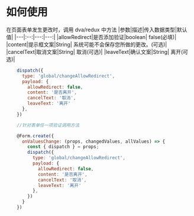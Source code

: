 # 如何使用

在页面表单发生更改时，调用 dva/redux 中方法
|参数|描述|传入数据类型|默认值|
|---|:--:|---:|---:|
|allowRedirect|是否添加验证|boolean| false(必填)|
|content|提示框文案|String| 系统可能不会保存您所做的更改。(可选)|
|cancelText|取消文案|String| 取消(可选)|
|leaveText|确认文案|String| 离开(可选)|

``` javascript
    dispatch({
      type: 'global/changeAllowRedirect',
      payload: { 
        allowRedirect: false,
        content: '是否离开',
        cancelText: '取消',
        leaveText: '离开'
      },
    })

    //针对表单任一项验证调用方法

    @Form.create({
      onValuesChange: (props, changedValues, allValues) => {
        const { dispatch } = props;
        dispatch({
          type: 'global/changeAllowRedirect',
          payload: { 
            allowRedirect: false,
            content: '是否离开',
            cancelText: '取消',
            leaveText: '离开'
          },
        })
      }
    })
```
